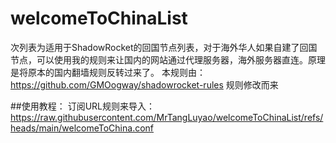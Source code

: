# welcomeToChinaList

次列表为适用于ShadowRocket的回国节点列表，对于海外华人如果自建了回国节点，可以使用我的规则来让国内的网站通过代理服务器，海外服务器直连。原理是将原本的国内翻墙规则反转过来了。
本规则由：https://github.com/GMOogway/shadowrocket-rules 规则修改而来

##使用教程：
订阅URL规则来导入：https://raw.githubusercontent.com/MrTangLuyao/welcomeToChinaList/refs/heads/main/welcomeToChina.conf

